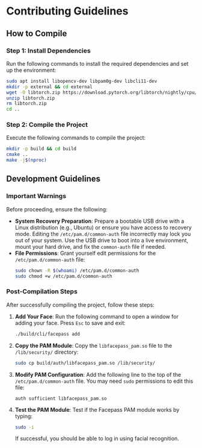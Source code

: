 # Contributing Guidelines

## How to Compile

### Step 1: Install Dependencies
Run the following commands to install the required dependencies and set up the environment:
```bash
sudo apt install libopencv-dev libpam0g-dev libcli11-dev
mkdir -p external && cd external
wget -O libtorch.zip https://download.pytorch.org/libtorch/nightly/cpu/libtorch-cxx11-abi-shared-without-deps-2.2.0.dev20231031%2Bcpu.zip
unzip libtorch.zip
rm libtorch.zip
cd ..
```

### Step 2: Compile the Project
Execute the following commands to compile the project:
```bash
mkdir -p build && cd build
cmake ..
make -j$(nproc)
```

## Development Guidelines

### Important Warnings
Before proceeding, ensure the following:
- **System Recovery Preparation**: Prepare a bootable USB drive with a Linux distribution (e.g., Ubuntu) or ensure you have access to recovery mode. Editing the `/etc/pam.d/common-auth` file incorrectly may lock you out of your system. Use the USB drive to boot into a live environment, mount your hard drive, and fix the `common-auth` file if needed.
- **File Permissions**: Grant yourself edit permissions for the `/etc/pam.d/common-auth` file:
   ```bash
   sudo chown -R $(whoami) /etc/pam.d/common-auth
   sudo chmod +w /etc/pam.d/common-auth
   ```

### Post-Compilation Steps
After successfully compiling the project, follow these steps:

1. **Add Your Face**:
   Run the following command to open a window for adding your face. Press `Esc` to save and exit:
   ```bash
   ./build/cli/facepass add
   ```

2. **Copy the PAM Module**:
   Copy the `libfacepass_pam.so` file to the `/lib/security/` directory:
   ```bash
   sudo cp build/auth/libfacepass_pam.so /lib/security/
   ```

3. **Modify PAM Configuration**:
   Add the following line to the top of the `/etc/pam.d/common-auth` file. You may need `sudo` permissions to edit this file:
   ```
   auth sufficient libfacepass_pam.so
   ```

4. **Test the PAM Module**:
   Test if the Facepass PAM module works by typing:
   ```bash
   sudo -i
   ```
   If successful, you should be able to log in using facial recognition.

